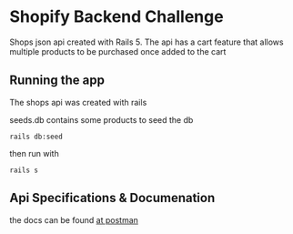 # Shopify Backend Challenge

Shops json api created with Rails 5.
The api has a cart feature that allows multiple products to be
purchased once added to the cart


## Running the app
The shops api was created with rails

seeds.db contains some products to seed the db

`rails db:seed`

then run with 

`rails s`

## Api Specifications & Documenation

the docs can be found 
[at postman](https://documenter.getpostman.com/view/5353897/RzteTChW)

